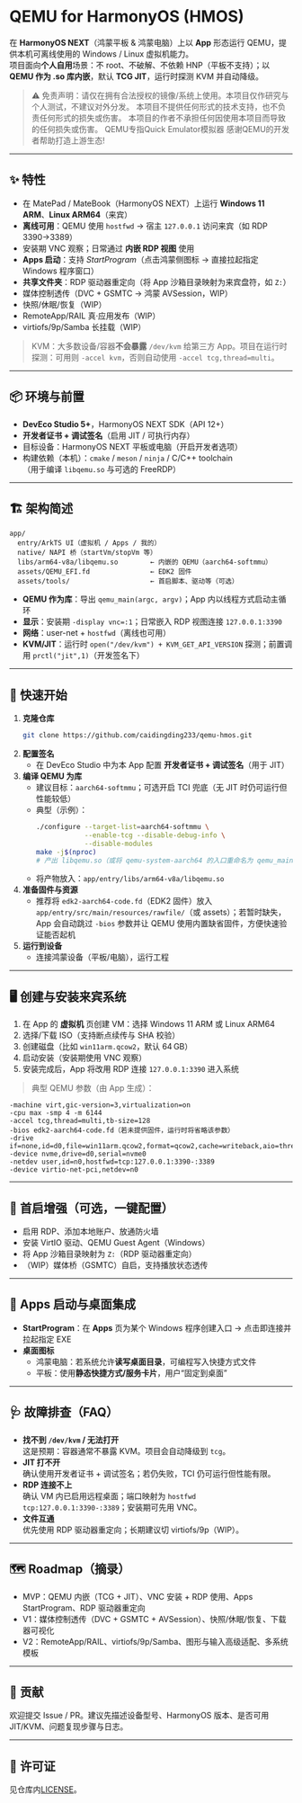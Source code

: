 # QEMU for HarmonyOS (HMOS)

在 **HarmonyOS NEXT**（鸿蒙平板 & 鸿蒙电脑）上以 **App** 形态运行 QEMU，提供本机可离线使用的 Windows / Linux 虚拟机能力。  
项目面向**个人自用**场景：不 root、不破解、不依赖 HNP（平板不支持）；以 **QEMU 作为 .so 库内嵌**，默认 **TCG JIT**，运行时探测 KVM 并自动降级。

> ⚠️ 免责声明：请仅在拥有合法授权的镜像/系统上使用。本项目仅作研究与个人测试，不建议对外分发。
> 本项目不提供任何形式的技术支持，也不负责任何形式的损失或伤害。
> 本项目的作者不承担任何因使用本项目而导致的任何损失或伤害。
> QEMU专指Quick Emulator模拟器 感谢QEMU的开发者帮助打造上游生态!
---

## ✨ 特性

-  在 MatePad / MateBook（HarmonyOS NEXT）上运行 **Windows 11 ARM**、**Linux ARM64**（来宾）
-  **离线可用**：QEMU 使用 `hostfwd` → 宿主 `127.0.0.1` 访问来宾（如 RDP 3390→3389）
-  安装期 VNC 观察；日常通过 **内嵌 RDP 视图** 使用
-  **Apps 启动**：支持 *StartProgram*（点击鸿蒙侧图标 → 直接拉起指定 Windows 程序窗口）
-  **共享文件夹**：RDP 驱动器重定向（将 App 沙箱目录映射为来宾盘符，如 `Z:`）
-  媒体控制透传（DVC + GSMTC → 鸿蒙 AVSession，WIP）
-  快照/休眠/恢复（WIP）
-  RemoteApp/RAIL 真·应用发布（WIP）
-  virtiofs/9p/Samba 长挂载（WIP）

> KVM：大多数设备/容器**不会暴露** `/dev/kvm` 给第三方 App。项目在运行时探测：可用则 `-accel kvm`，否则自动使用 `-accel tcg,thread=multi`。

---

## 📦 环境与前置

- **DevEco Studio 5+**，HarmonyOS NEXT SDK（API 12+）
- **开发者证书 + 调试签名**（启用 JIT / 可执行内存）
- 目标设备：HarmonyOS NEXT 平板或电脑（开启开发者选项）
- 构建依赖（本机）：`cmake` / `meson` / `ninja` / C/C++ toolchain  
  （用于编译 `libqemu.so` 与可选的 FreeRDP）

---

## 🏗️ 架构简述

```
app/
  entry/ArkTS UI（虚拟机 / Apps / 我的）
  native/ NAPI 桥（startVm/stopVm 等）
  libs/arm64-v8a/libqemu.so        ← 内嵌的 QEMU（aarch64-softmmu）
  assets/QEMU_EFI.fd               ← EDK2 固件
  assets/tools/                    ← 首启脚本、驱动等（可选）
```

- **QEMU 作为库**：导出 `qemu_main(argc, argv)`；App 内以线程方式启动主循环  
- **显示**：安装期 `-display vnc=:1`；日常嵌入 RDP 视图连接 `127.0.0.1:3390`
- **网络**：user-net + `hostfwd`（离线也可用）
- **KVM/JIT**：运行时 `open("/dev/kvm") + KVM_GET_API_VERSION` 探测；前置调用 `prctl("jit",1)`（开发签名下）

---

## 🚀 快速开始

1. **克隆仓库**
   ```bash
   git clone https://github.com/caidingding233/qemu-hmos.git
   ```
2. **配置签名**
   - 在 DevEco Studio 中为本 App 配置 **开发者证书 + 调试签名**（用于 JIT）
3. **编译 QEMU 为库**
   - 建议目标：`aarch64-softmmu`；可选开启 TCI 兜底（无 JIT 时仍可运行但性能较低）
   - 典型（示例）：
     ```bash
     ./configure --target-list=aarch64-softmmu \
                 --enable-tcg --disable-debug-info \
                 --disable-modules
     make -j$(nproc)
     # 产出 libqemu.so（或将 qemu-system-aarch64 的入口重命名为 qemu_main 并链接为 .so）
     ```
   - 将产物放入：`app/entry/libs/arm64-v8a/libqemu.so`
4. **准备固件与资源**
   - 推荐将 `edk2-aarch64-code.fd`（EDK2 固件）放入 `app/entry/src/main/resources/rawfile/`（或 assets）；若暂时缺失，App 会自动跳过 `-bios` 参数并让 QEMU 使用内置缺省固件，方便快速验证能否起机
5. **运行到设备**
   - 连接鸿蒙设备（平板/电脑），运行工程

---

## 🖥️ 创建与安装来宾系统

1. 在 App 的 **虚拟机** 页创建 VM：选择 Windows 11 ARM 或 Linux ARM64
2. 选择/下载 ISO（支持断点续传与 SHA 校验）
3. 创建磁盘（比如 `win11arm.qcow2`，默认 64 GB）
4. 启动安装（安装期使用 VNC 观察）
5. 安装完成后，App 将改用 RDP 连接 `127.0.0.1:3390` 进入系统

> 典型 QEMU 参数（由 App 生成）：
```text
-machine virt,gic-version=3,virtualization=on
-cpu max -smp 4 -m 6144
-accel tcg,thread=multi,tb-size=128
-bios edk2-aarch64-code.fd（若未提供固件，运行时将省略该参数）
-drive if=none,id=d0,file=win11arm.qcow2,format=qcow2,cache=writeback,aio=threads,discard=unmap
-device nvme,drive=d0,serial=nvme0
-netdev user,id=n0,hostfwd=tcp:127.0.0.1:3390-:3389
-device virtio-net-pci,netdev=n0
```

---

## 🧰 首启增强（可选，一键配置）

- 启用 RDP、添加本地账户、放通防火墙
- 安装 VirtIO 驱动、QEMU Guest Agent（Windows）
- 将 App 沙箱目录映射为 `Z:`（RDP 驱动器重定向）
- （WIP）媒体桥（GSMTC）自启，支持播放状态透传

---

## 📱 Apps 启动与桌面集成

- **StartProgram**：在 **Apps** 页为某个 Windows 程序创建入口 → 点击即连接并拉起指定 EXE  
- **桌面图标**
  - 鸿蒙电脑：若系统允许**读写桌面目录**，可编程写入快捷方式文件
  - 平板：使用**静态快捷方式/服务卡片**，用户“固定到桌面”

---

## 🩺 故障排查（FAQ）

- **找不到 `/dev/kvm` / 无法打开**  
  这是预期：容器通常不暴露 KVM。项目会自动降级到 `tcg`。  
- **JIT 打不开**  
  确认使用开发者证书 + 调试签名；若仍失败，TCI 仍可运行但性能有限。  
- **RDP 连接不上**  
  确认 VM 内已启用远程桌面；端口映射为 `hostfwd tcp:127.0.0.1:3390-:3389`；安装期可先用 VNC。  
- **文件互通**  
  优先使用 RDP 驱动器重定向；长期建议切 virtiofs/9p（WIP）。

---

## 🗺️ Roadmap（摘录）

- MVP：QEMU 内嵌（TCG + JIT）、VNC 安装 + RDP 使用、Apps StartProgram、RDP 驱动器重定向
- V1：媒体控制透传（DVC + GSMTC + AVSession）、快照/休眠/恢复、下载器可视化
- V2：RemoteApp/RAIL、virtiofs/9p/Samba、图形与输入高级适配、多系统模板

---

## 🤝 贡献

欢迎提交 Issue / PR。建议先描述设备型号、HarmonyOS 版本、是否可用 JIT/KVM、问题复现步骤与日志。

---

## 📄 许可证

见仓库内[LICENSE](LICENSE)。